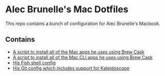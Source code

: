 # Alec Brunelle's Mac Dotfiles

This repo contains a bunch of configuration for Alec Brunelle's
Macbook.

## Contains

* [A script to install all of the Mac apps he uses using Brew Cask](./install_brew_cask_apps.sh)
* [A script to install all of the Mac CLI apps he uses using Brew Cask](./install_brew_apps.sh)
* [His Fish shell config](.config/fish/config.fish)
* [His Git config which includes support for Kaleidoscope](./.gitconfig)
